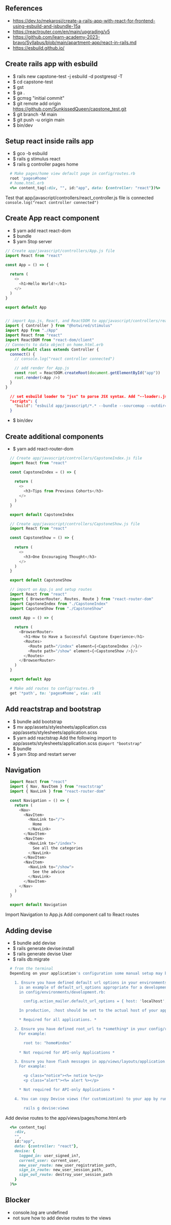 ## References
- https://dev.to/mekarosi/create-a-rails-app-with-react-for-frontend-using-esbuild-and-jsbundle-15a
- https://reactrouter.com/en/main/upgrading/v5
- https://github.com/learn-academy-2023-bravo/Syllabus/blob/main/apartment-app/react-in-rails.md
- https://esbuild.github.io/

## Create rails app with esbuild
- $ rails new capstone-test -j esbuild -d postgresql -T
- $ cd capstone-test
- $ gst
- $ ga .
- $ gcmsg "initial commit"
- $ git remote add origin https://github.com/SunkissedQueen/capstone_test.git
- $ git branch -M main
- $ git push -u origin main
- $ bin/dev

## Setup react inside rails app
- $ gco -b esbuild
- $ rails g stimulus react
- $ rails g controller pages home
```rb
  # Make pages/home view default page in config/routes.rb
  root 'pages#home'
  # home.html.erb
  <%= content_tag(:div, "", id:"app", data: {controller: "react"})%>
```
Test that app/javascript/controllers/react_controller.js file is connected  
`console.log("react controller connected")`

## Create App react component
- $ yarn add react react-dom
- $ bundle
- $ yarn
Stop server
```js
// Create app/javascript/controllers/App.js file
import React from "react"

const App = () => {
  
  return (
    <>
      <h1>Hello World!</h1>
    </>
  )
}

export default App


// import App.js, React, and ReactDOM to app/javascript/controllers/react_controller.js file
import { Controller } from "@hotwired/stimulus"
import App from "./App"
import React from "react"
import ReactDOM from "react-dom/client"
// Connects to data object on home.html.erb
export default class extends Controller {
  connect() {
    // console.log("react controller connected")

    // add render for App.js
    const root = ReactDOM.createRoot(document.getElementById("app"))
    root.render(<App />)
  }
}
```

```json
  // set esbuild loader to "jsx" to parse JSX syntax. Add "--loader:.js=jsx" to scripts on package.json
  "scripts": {
    "build": "esbuild app/javascript/*.* --bundle --sourcemap --outdir=app/assets/builds --public-path=assets --loader:.js=jsx"
  }
```
- $ bin/dev

## Create additional components
- $ yarn add react-router-dom
```js
  // Create app/javascript/controllers/CapstoneIndex.js file
  import React from "react"

  const CapstoneIndex = () => {
    
    return (
      <>
        <h3>Tips from Previous Cohorts</h3>
      </>
    )
  }

  export default CapstoneIndex

  // Create app/javascript/controllers/CapstoneShow.js file
  import React from "react"

  const CapstoneShow = () => {
    
    return (
      <>
        <h3>One Encouraging Thought</h3>
      </>
    )
  }

  export default CapstoneShow

  // import on App.js and setup routes
  import React from "react"
  import { BrowserRouter, Routes, Route } from "react-router-dom"
  import CapstoneIndex from "./CapstoneIndex"
  import CapstoneShow from "./CapstoneShow"

  const App = () => {
    
    return (
      <BrowserRouter>
        <h1>How to Have a Successful Capstone Experience</h1>
        <Routes>
          <Route path="/index" element={<CapstoneIndex />}/>
          <Route path="/show" element={<CapstoneShow />}/>
        </Routes>
      </BrowserRouter>
    )
  }

  export default App
```

```rb
  # Make add routes to config/routes.rb
  get '*path', to: 'pages#home', via: :all
```

## Add reactstrap and bootstrap
- $ bundle add bootstrap
- $ mv app/assets/stylesheets/application.css app/assets/stylesheets/application.scss
- $ yarn add reactstrap
Add the following import to app/assets/stylesheets/application.scss
`@import "bootstrap"`
- $ bundle
- $ yarn
Stop and restart server

## Navigation
```js
  import React from "react"
  import { Nav, NavItem } from "reactstrap"
  import { NavLink } from "react-router-dom"

  const Navigation = () => {
    return (
      <Nav>
        <NavItem>
          <NavLink to="/">
            Home
          </NavLink>
        </NavItem>
        <NavItem>
          <NavLink to="/index">
            See all the categories
          </NavLink>
        </NavItem>
        <NavItem>
          <NavLink to="/show">
            See the advice
          </NavLink>
        </NavItem>
      </Nav>
    )
  }

  export default Navigation
```
Import Navigation to App.js
Add component call to React routes

## Adding devise
- $ bundle add devise
- $ rails generate devise:install
- $ rails generate devise User
- $ rails db:migrate

```bash
  # from the terminal
  Depending on your application's configuration some manual setup may be required:

    1. Ensure you have defined default url options in your environments files. Here
      is an example of default_url_options appropriate for a development environment
      in config/environments/development.rb:

        config.action_mailer.default_url_options = { host: 'localhost', port: 3000 }

      In production, :host should be set to the actual host of your application.

      * Required for all applications. *

    2. Ensure you have defined root_url to *something* in your config/routes.rb.
      For example:

        root to: "home#index"
      
      * Not required for API-only Applications *

    3. Ensure you have flash messages in app/views/layouts/application.html.erb.
      For example:

        <p class="notice"><%= notice %></p>
        <p class="alert"><%= alert %></p>

      * Not required for API-only Applications *

    4. You can copy Devise views (for customization) to your app by running:

        rails g devise:views
```
Add devise routes to the app/views/pages/home.html.erb
```rb
  <%= content_tag(
    :div, 
    "", 
    id:"app", 
    data: {controller: "react"},
    devise: {
      logged_in: user_signed_in?,
      current_user: current_user,
      new_user_route: new_user_registration_path,
      sign_in_route: new_user_session_path,
      sign_out_route: destroy_user_session_path
    }
  )%>
```

## Blocker
- console.log are undefined
- not sure how to add devise routes to the views